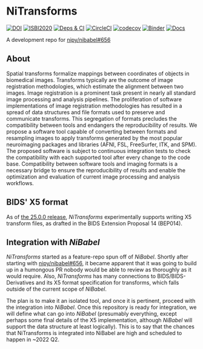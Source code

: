# NiTransforms
[![DOI](https://joss.theoj.org/papers/10.21105/joss.03459/status.svg)](https://doi.org/10.21105/joss.03459)
[![ISBI2020](https://img.shields.io/badge/doi-10.31219%2Fosf.io%2F8aq7b-blue.svg)](https://doi.org/10.31219/osf.io/8aq7b)
[![Deps & CI](https://github.com/nipy/nitransforms/actions/workflows/tox.yml/badge.svg)](https://github.com/nipy/nitransforms/actions/workflows/tox.yml)
[![CircleCI](https://circleci.com/gh/nipy/nitransforms.svg?style=svg)](https://circleci.com/gh/nipy/nitransforms)
[![codecov](https://codecov.io/gh/nipy/nitransforms/branch/master/graph/badge.svg)](https://codecov.io/gh/nipy/nitransforms)
[![Binder](https://mybinder.org/badge_logo.svg)](https://mybinder.org/v2/gh/nipy/nitransforms/master?filepath=docs%2Fnotebooks%2F)
[![Docs](https://readthedocs.org/projects/nitransforms/badge/?version=latest)](http://nitransforms.readthedocs.io/en/latest/?badge=latest)

A development repo for [nipy/nibabel#656](https://github.com/nipy/nibabel/pull/656)

## About
Spatial transforms formalize mappings between coordinates of objects in biomedical images.
Transforms typically are the outcome of image registration methodologies, which estimate
the alignment between two images.
Image registration is a prominent task present in nearly all standard image processing
and analysis pipelines.
The proliferation of software implementations of image registration methodologies has
resulted in a spread of data structures and file formats used to preserve and communicate
transforms.
This segregation of formats precludes the compatibility between tools and endangers the
reproducibility of results.
We propose a software tool capable of converting between formats and resampling images
to apply transforms generated by the most popular neuroimaging packages and libraries
(AFNI, FSL, FreeSurfer, ITK, and SPM).
The proposed software is subject to continuous integration tests to check the
compatibility with each supported tool after every change to the code base.
Compatibility between software tools and imaging formats is a necessary bridge
to ensure the reproducibility of results and enable the optimization and evaluation
of current image processing and analysis workflows.

## BIDS' X5 format
As of [the 25.0.0 release](https://github.com/nipy/nitransforms/releases/tag/25.0.0),
*NiTransforms* experimentally supports writing X5 transform files, as drafted in the
BIDS Extension Proposal 14 (BEP014).

## Integration with *NiBabel*
*NiTransforms* started as a feature-repo spun off of *NiBabel*.
Shortly after starting with [nipy/nibabel#656](https://github.com/nipy/nibabel/pull/656), it became apparent that it was going to build up in a humongous PR nobody would be able to review as thoroughly as it would require.
Also, *NiTransforms* has many connections to BIDS/BIDS-Derivatives and its X5 format specification for transforms, which falls outside of the current scope of *NiBabel*.

The plan is to make it an isolated tool, and once it is pertinent, proceed with the integration into *NiBabel*.
Once this repository is ready for integration, we will define what can go into *NiBabel* (presumably everything, except perhaps some final details of the X5 implementation, although *NiBabel* will support the data structure at least logically).
This is to say that the chances that NiTransforms is integrated into NiBabel are high and scheduled to happen in ~2022 Q2.
